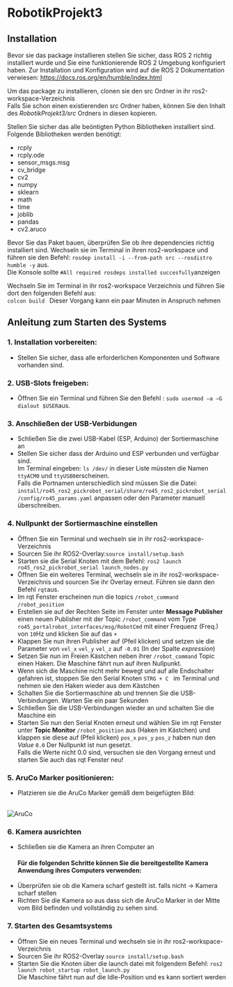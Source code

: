 # RobotikProjekt3



## Installation
Bevor sie das package installieren stellen Sie sicher, dass ROS 2 richtig installiert wurde und Sie eine funktionierende ROS 2 Umgebung konfiguriert haben.
Zur Installation und Konfiguration wird auf die ROS 2 Dokumentation verwiesen: https://docs.ros.org/en/humble/index.html

Um das package zu installieren, clonen sie den src Ordner in ihr ros2-workspace-Verzeichnis
<br>Falls Sie schon einen existierenden src Ordner haben, können Sie den Inhalt des *RobotikProjekt3/src* Ordners in diesen kopieren.

Stellen Sie sicher das alle beöntigten Python Bibliotheken installiert sind. Folgende Bibliotheken werden benötigt:
- rcply
- rcply.ode
- sensor_msgs.msg
- cv_bridge
- cv2
- numpy
- sklearn
- math
- time
- joblib
- pandas
- cv2.aruco

Bevor Sie das Paket bauen, überprüfen Sie ob ihre dependencies richtig installiert sind.
Wechseln sie im Terminal in ihren ros2-workspace und führen sie den Befehl: ```rosdep install -i --from-path src --rosdistro humble -y``` aus.
<br> Die Konsole sollte ```#All required rosdeps installed succesfully```anzeigen

Wechseln Sie im Terminal in ihr ros2-workspace Verzeichnis und führen Sie dort den folgenden Befehl aus: <br>```colcon build ``` Dieser Vorgang kann ein paar Minuten in Anspruch nehmen

## Anleitung zum Starten des Systems
### 1. Installation vorbereiten:
- Stellen Sie sicher, dass alle erforderlichen Komponenten und Software vorhanden sind.
### 2. USB-Slots freigeben:
 - Öffnen Sie ein Terminal und führen Sie den Befehl : ```sudo usermod –a –G dialout $USER```aus.
### 3. Anschließen der USB-Verbidungen
 - Schließen Sie die zwei USB-Kabel (ESP, Arduino) der Sortiermaschine an
 - Stellen Sie sicher dass der Arduino und ESP verbunden und verfügbar sind.
   <br> Im Terminal eingeben: ```ls /dev/``` in dieser Liste müssten die Namen ```ttyACM0``` und ```ttyUSB0```erscheinen.
   <br> Falls die Portnamen unterschiedlich sind müssen Sie die Datei: ```install/ro45_ros2_pickrobot_serial/share/ro45_ros2_pickrobot_serial/config/ro45_params.yaml``` anpassen oder den Parameter manuell überschreiben.
### 4. Nullpunkt der Sortiermaschine einstellen
-  Öffnen Sie ein Terminal und wechseln sie in ihr ros2-workspace-Verzeichnis
-  Sourcen Sie ihr ROS2-Overlay:```source install/setup.bash```
-  Starten sie die Serial Knoten mit dem Befehl: ```ros2 launch ro45_ros2_pickrobot_serial launch_nodes.py```
-  Öffnen Sie ein weiteres Terminal, wechseln sie in ihr ros2-workspace-Verzeichnis und sourcen Sie ihr Overlay erneut. Führen sie dann den Befehl ```rqt```aus.
-  Im rqt Fenster erscheinen nun die topics ```/robot_command``` ```/robot_position```
-  Erstellen sie auf der Rechten Seite im Fenster unter **Message Publisher** einen neuen Publisher mit der Topic ```/robot_command``` vom Type ```ro45_portalrobot_interfaces/msg/RobotCmd``` mit einer Frequenz (Freq.) von ```10```Hz und klicken Sie auf das ```+```
-  Klappen Sie nun ihren Publisher auf (Pfeil klicken) und setzen sie die Parameter von ```vel_x``` ```vel_y``` ```vel_z``` auf ```-0.01``` (In der Spalte *expression*)
-  Setzen Sie nun im Freien Kästchen neben ihrer ```/robot_command``` Topic einen Haken. Die Maschine fährt nun auf ihren Nullpunkt.
-  Wenn sich die Maschine nicht mehr bewegt und auf alle Endschalter gefahren ist, stoppen Sie den Serial Knoten ```STRG + C ``` im Terminal und nehmen sie den Haken wieder aus dem Kästchen
-  Schalten Sie die Sortiermaschine ab und trennen Sie die USB-Verbindungen. Warten Sie ein paar Sekunden
-  Schließen Sie die USB-Verbindungen wieder an und schalten Sie die Maschine ein
-  Starten Sie nun den Serial Knoten erneut und
   wählen Sie im rqt Fenster unter **Topic Monitor** ```/robot_position``` aus (Haken im Kästchen) und klappen sie diese auf (Pfeil klicken)
   ```pos_x``` ```pos_y``` ```pos_z``` haben nun den *Value* ```0.0``` Der Nullpunkt ist nun gesetzt.
   <br> Falls die Werte nicht 0.0 sind, versuchen sie den Vorgang erneut und starten Sie auch das rqt Fenster neu!
### 5. AruCo Marker positionieren:
- Platzieren sie die AruCo Marker gemäß dem beigefügten Bild:

<br> ![AruCo](Bilder/arucos.jpeg)
### 6. Kamera ausrichten
- Schließen sie die Kamera an ihren Computer an
  #### Für die folgenden Schritte können Sie die bereitgestellte Kamera Anwendung ihres Computers verwenden: 
- Überprüfen sie ob die Kamera scharf gestellt ist. falls nicht -> Kamera scharf stellen
- Richten Sie die Kamera so aus dass sich die AruCo Marker in der Mitte vom Bild befinden und vollständig zu sehen sind.

### 7. Starten des Gesamtsystems
- Öffnen Sie ein neues Terminal und wechseln sie in ihr ros2-workspace-Verzeichnis
- Sourcen Sie ihr ROS2-Overlay ```source install/setup.bash```
- Starten Sie die Knoten über die launch datei mit folgendem Befehl: ```ros2 launch robot_startup robot_launch.py```
  <br> Die Maschine fährt nun auf die Idle-Position und es kann sortiert werden




 

